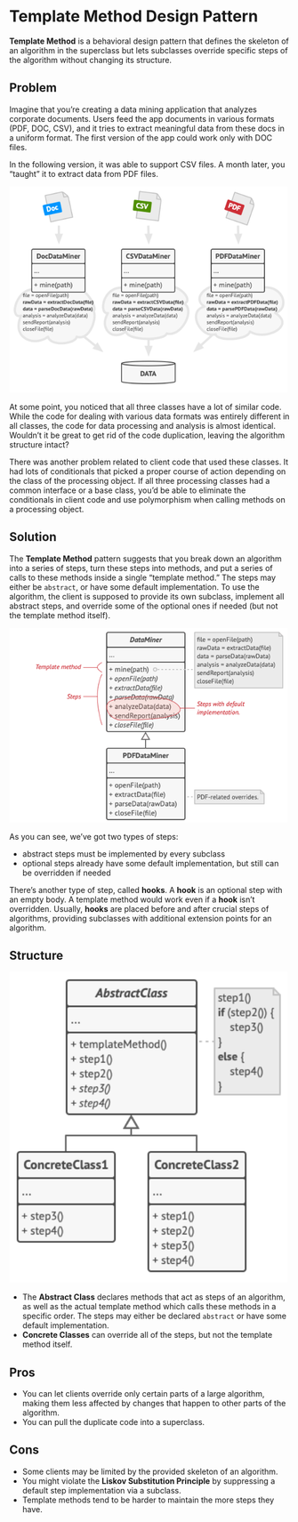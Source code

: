 # Template Method Design Pattern
**Template Method** is a behavioral design pattern that defines the skeleton of an algorithm in the superclass but lets subclasses override specific steps of the algorithm without changing its structure.

## Problem
Imagine that you’re creating a data mining application that analyzes corporate documents. Users feed the app documents in various formats (PDF, DOC, CSV), and it tries to extract meaningful data from these docs in a uniform format. The first version of the app could work only with DOC files.

In the following version, it was able to support CSV files. A month later, you “taught” it to extract data from PDF files.

<img width="500" alt="Data Mining Classes" src="./ReadMe/Data-Mining-Classes.png">

At some point, you noticed that all three classes have a lot of similar code. While the code for dealing with various data formats was entirely different in all classes, the code for data processing and analysis is almost identical. Wouldn’t it be great to get rid of the code duplication, leaving the algorithm structure intact?

There was another problem related to client code that used these classes. It had lots of conditionals that picked a proper course of action depending on the class of the processing object. If all three processing classes had a common interface or a base class, you’d be able to eliminate the conditionals in client code and use polymorphism when calling methods on a processing object.

## Solution
The **Template Method** pattern suggests that you break down an algorithm into a series of steps, turn these steps into methods, and put a series of calls to these methods inside a single “template method.” The steps may either be `abstract`, or have some default implementation. To use the algorithm, the client is supposed to provide its own subclass, implement all abstract steps, and override some of the optional ones if needed (but not the template method itself).

<img width="500" alt="Abstract Data Miner Class" src="./ReadMe/Abstract-Data-Miner-Class.png">

As you can see, we’ve got two types of steps:
- abstract steps must be implemented by every subclass
- optional steps already have some default implementation, but still can be overridden if needed

There’s another type of step, called **hooks**. A **hook** is an optional step with an empty body. A template method would work even if a **hook** isn’t overridden. Usually, **hooks** are placed before and after crucial steps of algorithms, providing subclasses with additional extension points for an algorithm.

## Structure
<img width="500" alt="Template Method Pattern Structure" src="./ReadMe/Template-Method-Pattern-Structure.png">

- The **Abstract Class** declares methods that act as steps of an algorithm, as well as the actual template method which calls these methods in a specific order. The steps may either be declared `abstract` or have some default implementation.
- **Concrete Classes** can override all of the steps, but not the template method itself.

## Pros
- You can let clients override only certain parts of a large algorithm, making them less affected by changes that happen to other parts of the algorithm.
- You can pull the duplicate code into a superclass.

## Cons
- Some clients may be limited by the provided skeleton of an algorithm.
- You might violate the **Liskov Substitution Principle** by suppressing a default step implementation via a subclass.
- Template methods tend to be harder to maintain the more steps they have.